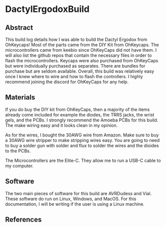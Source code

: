 # DactylErgodoxBuild
## Abstract
This build log details how I was able to build the Dactyl Ergodox from OhKeycaps!
Most of the parts came from the DIY Kit from OhKeycaps. The microcontrollers 
came from keebio since OhKeyCaps did not have them. I will also list the github 
repos that contain the necessary files in order to flash the microcontrollers.
Keycaps were also purchased from OhKeyCaps but were individually purchased as
separates. There are bundles for purchase but are seldom available. Overall,
this build was relatively easy once I knew where to wire and how to flash the
controllers. I highly recommend joining the discord for OhKeyCaps for any help.

## Materials
If you do buy the DIY kit from OhKeyCaps, then a majority of the items already
come included for example the diodes, the TRRS jacks, the wrist gels,
and the PCBs. I strongly 
recommend the Amoeba PCBs for this build. The make wiring easy and it looks
clean in my opinion.  

As for the wires, I bought the 30AWG wire from Amazon. Make sure to buy a 30AWG
wire stripper to make stripping wires easy. You are going to need to buy a
solder gun with solder and flux to solder the wires and the dioides to the
PCBs. 

The Microcontrollers are the Elite-C. They allow me to run a USB-C cable to
my computer. 

## Software 
The two main pieces of software for this build are AVRDudess and Vial. These
software do run on Linux, Windows, and MacOS. For this documentation, I will be
writing if the user is using a Linux machine. 

## References